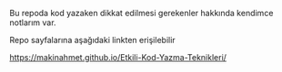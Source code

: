 Bu repoda kod yazaken dikkat edilmesi gerekenler hakkında kendimce notlarım var.

Repo sayfalarına aşağıdaki linkten erişilebilir

https://makinahmet.github.io/Etkili-Kod-Yazma-Teknikleri/
